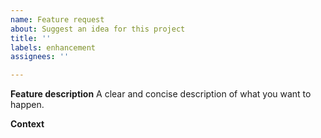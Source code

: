 ```yaml
---
name: Feature request
about: Suggest an idea for this project
title: ''
labels: enhancement
assignees: ''

---
```


**Feature description**
A clear and concise description of what you want to happen.

**Context**
